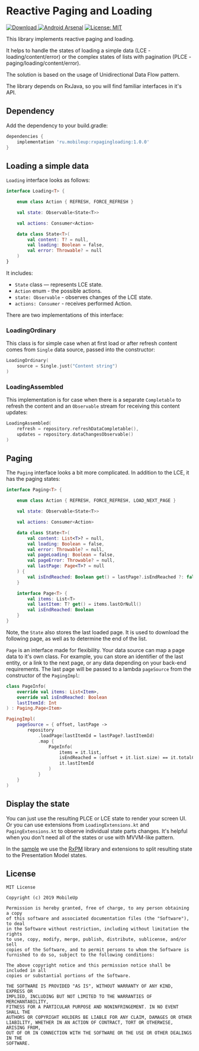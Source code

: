 # Reactive Paging and Loading

[ ![Download](https://api.bintray.com/packages/1117847002272/RxPagingLoading/RxPagingLoading/images/download.svg?version=1.0.0) ](https://bintray.com/1117847002272/RxPagingLoading/RxPagingLoading/1.0.0/link)
[![Android Arsenal](https://img.shields.io/badge/Android%20Arsenal-RxPagingLoading-brightgreen.svg?style=flat)](https://android-arsenal.com/details/1/8035)
[![License: MIT](https://img.shields.io/badge/License-MIT-yellow.svg)](https://opensource.org/licenses/MIT)

This library implements reactive paging and loading. 

It helps to handle the states of loading a simple data (LCE - loading/content/error) or the complex states of lists with pagination (PLCE - paging/loading/content/error).

The solution is based on the usage of Unidirectional Data Flow pattern.

The library depends on RxJava, so you will find familiar interfaces in it's API.

## Dependency 
Add the dependency to your build.gradle:
```Groovy
dependencies {
    implementation 'ru.mobileup:rxpagingloading:1.0.0'
}
```

## Loading a simple data

`Loading` interface looks as follows:

```Kotlin
interface Loading<T> {

    enum class Action { REFRESH, FORCE_REFRESH }

    val state: Observable<State<T>>

    val actions: Consumer<Action>

    data class State<T>(
        val content: T? = null,
        val loading: Boolean = false,
        val error: Throwable? = null
    )
}
```

It includes:
- `State` class — represents LCE state.
- `Action` enum - the possible actions.
- `state: Observable` - observes changes of the LCE state.
- `actions: Consumer` - receives performed Action.

There are two implementations of this interface:

### LoadingOrdinary

This class is for simple case when at first load or after refresh content comes from `Single` data source, passed into the constructor:

```Kotlin
LoadingOrdinary(
    source = Single.just("Content string")
)
```

### LoadingAssembled

This implementation is for case when there is a separate `Сompletable` to refresh the content and an `Observable` stream for receiving this content updates:

```Kotlin
LoadingAssembled(
    refresh = repository.refreshDataCompletable(),
    updates = repository.dataChangesObservable()
)
```

## Paging

The `Paging` interface looks a bit more complicated. In addition to the LCE, it has the paging states:

```Kotlin
interface Paging<T> {

    enum class Action { REFRESH, FORCE_REFRESH, LOAD_NEXT_PAGE }

    val state: Observable<State<T>>

    val actions: Consumer<Action>

    data class State<T>(
        val content: List<T>? = null,
        val loading: Boolean = false,
        val error: Throwable? = null,
        val pageLoading: Boolean = false,
        val pageError: Throwable? = null,
        val lastPage: Page<T>? = null
    ) {
        val isEndReached: Boolean get() = lastPage?.isEndReached ?: false
    }

    interface Page<T> {
        val items: List<T>
        val lastItem: T? get() = items.lastOrNull()
        val isEndReached: Boolean
    }
}
```

Note, the `State` also stores the last loaded page. It is used to download the following page, as well as to determine the end of the list.

`Page` is an interface made for flexibility. Your data source can map a page data to it's own class. For example, you can store an identifier of the last entity, or a link to the next page, or any data depending on your back-end requirements. The last page will be passed to a lambda `pageSource` from the constructor of the `PagingImpl`:

```Kotlin
class PageInfo(
    override val items: List<Item>,
    override val isEndReached: Boolean
    lastItemId: Int
) : Paging.Page<Item>

PagingImpl(
    pageSource = { offset, lastPage ->
        repository
            .loadPage(lastItemId = lastPage?.lastItemId)
            .map {
                PageInfo(
                    items = it.list,
                    isEndReached = (offset + it.list.size) == it.totalCount
                    it.lastItemId
                )
            }
    }
)
```

## Display the state
You can just use the resulting PLCE or LCE state to render your screen UI. Or you can use extensions from `LoadingExtensions.kt` and `PagingExtensions.kt` to observe individual state parts changes. It's helpful when you don't need all of the states or use with MVVM-like pattern. 

In the [sample](https://github.com/MobileUpLLC/RxPagingLoading/tree/develop/sample) we use the [RxPM](https://github.com/dmdevgo/RxPM) library and extensions to split resulting state to the Presentation Model states.

## License
```
MIT License

Copyright (c) 2019 MobileUp

Permission is hereby granted, free of charge, to any person obtaining a copy
of this software and associated documentation files (the "Software"), to deal
in the Software without restriction, including without limitation the rights
to use, copy, modify, merge, publish, distribute, sublicense, and/or sell
copies of the Software, and to permit persons to whom the Software is
furnished to do so, subject to the following conditions:

The above copyright notice and this permission notice shall be included in all
copies or substantial portions of the Software.

THE SOFTWARE IS PROVIDED "AS IS", WITHOUT WARRANTY OF ANY KIND, EXPRESS OR
IMPLIED, INCLUDING BUT NOT LIMITED TO THE WARRANTIES OF MERCHANTABILITY,
FITNESS FOR A PARTICULAR PURPOSE AND NONINFRINGEMENT. IN NO EVENT SHALL THE
AUTHORS OR COPYRIGHT HOLDERS BE LIABLE FOR ANY CLAIM, DAMAGES OR OTHER
LIABILITY, WHETHER IN AN ACTION OF CONTRACT, TORT OR OTHERWISE, ARISING FROM,
OUT OF OR IN CONNECTION WITH THE SOFTWARE OR THE USE OR OTHER DEALINGS IN THE
SOFTWARE.
```
